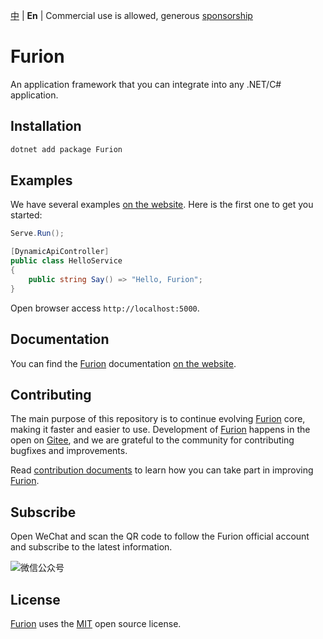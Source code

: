 [中](https://gitee.com/dotnetchina/Furion) | **En** | Commercial use is allowed, generous [sponsorship](http://furion.baiqian.ltd/docs/donate)

# Furion

An application framework that you can integrate into any .NET/C# application.

## Installation

```powershell
dotnet add package Furion
```

## Examples

We have several examples [on the website](http://furion.baiqian.ltd). Here is the first one to get you started:

```cs
Serve.Run();

[DynamicApiController]
public class HelloService
{
    public string Say() => "Hello, Furion";
}
```

Open browser access `http://localhost:5000`.

## Documentation

You can find the [Furion](https://gitee.com/dotnetchina/Furion) documentation [on the website](http://furion.baiqian.ltd).

## Contributing

The main purpose of this repository is to continue evolving [Furion](https://gitee.com/dotnetchina/Furion) core, making it faster and easier to use. Development of [Furion](https://gitee.com/dotnetchina/Furion) happens in the open on [Gitee](https://gitee.com/dotnetchina/Furion), and we are grateful to the community for contributing bugfixes and improvements.

Read [contribution documents](http://furion.baiqian.ltd/docs/contribute) to learn how you can take part in improving [Furion](https://gitee.com/dotnetchina/Furion).

## Subscribe

Open WeChat and scan the QR code to follow the Furion official account and subscribe to the latest information.

![微信公众号](https://gitee.com/dotnetchina/Furion/raw/v4/handbook/static/img/weixin_qrcode.jpg)

## License

[Furion](https://gitee.com/dotnetchina/Furion) uses the [MIT](https://gitee.com/dotnetchina/Furion/blob/v4/LICENSE) open source license.
